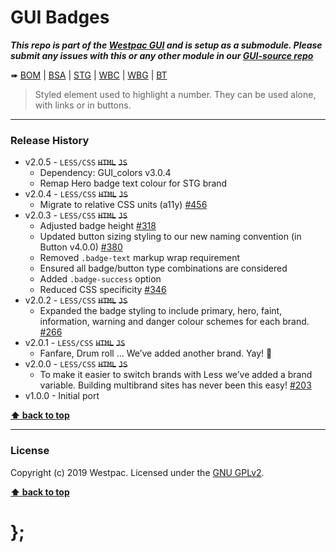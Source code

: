 GUI Badges
==========

***This repo is part of the [Westpac GUI](http://gel.westpacgroup.com.au/GUI/) and is setup as a submodule. Please submit any issues with this or any other module in our [GUI-source repo](https://github.com/WestpacCXTeam/GUI-source/issues)***

➠
[BOM](http://westpaccxteam.github.io/GUI-badges/tests/BOM/) |
[BSA](http://westpaccxteam.github.io/GUI-badges/tests/BSA/) |
[STG](http://westpaccxteam.github.io/GUI-badges/tests/STG/) |
[WBC](http://westpaccxteam.github.io/GUI-badges/tests/WBC/) |
[WBG](http://westpaccxteam.github.io/GUI-badges/tests/WBG/) |
[BT](http://westpaccxteam.github.io/GUI-badges/tests/BT/)

> Styled element used to highlight a number. They can be used alone, with links or in buttons.

----------------------------------------------------------------------------------------------------------------------------------------------------------------


### Release History

* v2.0.5 - `LESS/CSS` ~~`HTML`~~ ~~`JS`~~
	* Dependency: GUI_colors v3.0.4
	* Remap Hero badge text colour for STG brand
* v2.0.4 - `LESS/CSS` ~~`HTML`~~ ~~`JS`~~
	* Migrate to relative CSS units (a11y)
		[#456](https://github.com/WestpacCXTeam/GUI-source/issues/456)
* v2.0.3 - `LESS/CSS` ~~`HTML`~~ ~~`JS`~~
  * Adjusted badge height
    [#318](https://github.com/WestpacCXTeam/GUI-source/issues/318)
  * Updated button sizing styling to our new naming convention (in Button v4.0.0)
    [#380](https://github.com/WestpacCXTeam/GUI-source/issues/380)
  * Removed `.badge-text` markup wrap requirement
  * Ensured all badge/button type combinations are considered
  * Added `.badge-success` option
  * Reduced CSS specificity
    [#346](https://github.com/WestpacCXTeam/GUI-source/issues/346)
* v2.0.2 - `LESS/CSS` ~~`HTML`~~ ~~`JS`~~
  * Expanded the badge styling to include primary, hero, faint, information, warning and danger colour schemes for each brand.
    [#266](https://github.com/WestpacCXTeam/GUI-source/issues/266)
* v2.0.1 - `LESS/CSS` ~~`HTML`~~ ~~`JS`~~
  * Fanfare, Drum roll … We’ve added another brand. Yay! :clap:
* v2.0.0 - `LESS/CSS` ~~`HTML`~~ ~~`JS`~~
  * To make it easier to switch brands with Less we’ve added a brand variable. Building multibrand sites has never been this easy!
    [#203](https://github.com/WestpacCXTeam/GUI-source/issues/203)
* v1.0.0 - Initial port

**[⬆ back to top](#content)**


----------------------------------------------------------------------------------------------------------------------------------------------------------------


### License

Copyright (c) 2019 Westpac. Licensed under the [GNU GPLv2](https://raw.githubusercontent.com/WestpacCXTeam/GUI-badges/master/LICENSE).

**[⬆ back to top](#content)**

# };